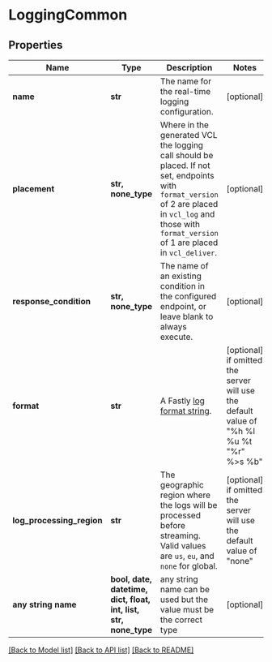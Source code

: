 # LoggingCommon


## Properties
Name | Type | Description | Notes
------------ | ------------- | ------------- | -------------
**name** | **str** | The name for the real-time logging configuration. | [optional] 
**placement** | **str, none_type** | Where in the generated VCL the logging call should be placed. If not set, endpoints with `format_version` of 2 are placed in `vcl_log` and those with `format_version` of 1 are placed in `vcl_deliver`.  | [optional] 
**response_condition** | **str, none_type** | The name of an existing condition in the configured endpoint, or leave blank to always execute. | [optional] 
**format** | **str** | A Fastly [log format string](https://www.fastly.com/documentation/guides/integrations/streaming-logs/custom-log-formats/). | [optional]  if omitted the server will use the default value of "%h %l %u %t "%r" %&gt;s %b"
**log_processing_region** | **str** | The geographic region where the logs will be processed before streaming. Valid values are `us`, `eu`, and `none` for global. | [optional]  if omitted the server will use the default value of "none"
**any string name** | **bool, date, datetime, dict, float, int, list, str, none_type** | any string name can be used but the value must be the correct type | [optional]

[[Back to Model list]](../README.md#documentation-for-models) [[Back to API list]](../README.md#documentation-for-api-endpoints) [[Back to README]](../README.md)


